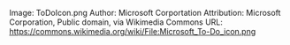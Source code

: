 Image: ToDoIcon.png
Author: Microsoft Corportation
Attribution: Microsoft Corporation, Public domain, via Wikimedia Commons
URL: https://commons.wikimedia.org/wiki/File:Microsoft_To-Do_icon.png
